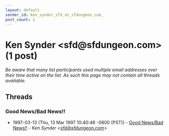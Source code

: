 ```yaml
---
layout: default
sender_id: ken_synder_sfd_at_sfdungeon_com_
post_count: 1
---
```


# Ken Synder <sfd<span>@</span>sfdungeon.com> (1 post)

_Be aware that many list participants used multiple email addresses over their time active on the list. As such this page may not contain all threads available._

## Threads

### Good News/Bad News!!
+ 1997-03-13 (Thu, 13 Mar 1997 10:40:46 -0800 (PST)) - [Good News/Bad News!!](/archive/1997/03/7cd8e1af0dd421ebd7730f8709cfcc13dd157ffd73204bc6e5b1ebeedcbae993) - _Ken Synder \<sfd@sfdungeon.com\>_

